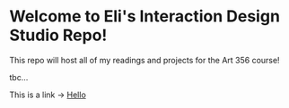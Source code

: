 # Welcome to Eli's Interaction Design Studio Repo!

This repo will host all of my readings and projects for the Art 356 course!

tbc...

This is a link -> [Hello](https://p5js.org/)
